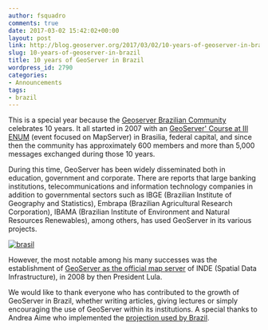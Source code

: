```yaml
---
author: fsquadro
comments: true
date: 2017-03-02 15:42:02+00:00
layout: post
link: http://blog.geoserver.org/2017/03/02/10-years-of-geoserver-in-brazil/
slug: 10-years-of-geoserver-in-brazil
title: 10 years of GeoServer in Brazil
wordpress_id: 2790
categories:
- Announcements
tags:
- brazil
---
```


This is a special year because the [Geoserver Brazilian Community](https://groups.yahoo.com/neo/groups/geoserver/info) celebrates 10 years. It all started in 2007 with an [GeoServer' Course at III ENUM](http://blog.geoserver.org/2007/05/23/geoserver-in-brazil/) (event focused on MapServer) in Brasilia, federal capital, and since then the community has approximately 600 members and more than 5,000 messages exchanged during those 10 years.

During this time, GeoServer has been widely disseminated both in education, government and corporate. There are reports that large banking institutions, telecommunications and information technology companies in addition to governmental sectors such as IBGE (Brazilian Institute of Geography and Statistics), Embrapa (Brazilian Agricultural Research Corporation), IBAMA (Brazilian Institute of Environment and Natural Resources Renewables), among others, has used GeoServer in its various projects.

[![brasil](http://blog.geoserver.org/wp-content/uploads/2017/02/brasil-300x240.jpg)](http://blog.geoserver.org/wp-content/uploads/2017/02/brasil.jpg)

However, the most notable among his many successes was the establishment of [GeoServer as the official map server](http://blog.geoserver.org/2012/05/16/parabens/) of INDE (Spatial Data Infrastructure), in 2008 by then President Lula.

We would like to thank everyone who has contributed to the growth of GeoServer in Brazil, whether writing articles, giving lectures or simply encouraging the use of GeoServer within its institutions. A special thanks to Andrea Aime who implemented the [projection used by Brazil](http://geotoolsnews.blogspot.it/2010/01/polyconic.html).
